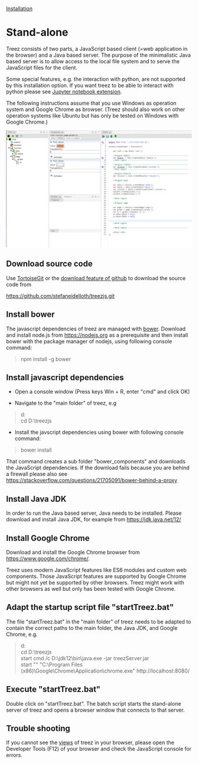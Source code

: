 [Installation](./installation.md)

# Stand-alone 

Treez consists of two parts, a JavaScript based client (=web application in the browser) and a Java based server. The purpose of the minimalistic Java based server is to allow access to the local file system and to serve the JavaScript files for the client. 

Some special features, e.g. the interaction with python, are not supported by this installation option.
If you want treez to be able to interact with python please see [Jupyter notebook extension](./jupyterInstallation.md).

The following instructions assume that you use Windows as operation system and Google Chrome as browser. 
(Treez should also work on other operation systems like Ubuntu but has only be tested on Windows with Google Chrome.) 

![Screenshot](https://raw.githubusercontent.com/stefaneidelloth/treezjs/master/doc/images/treezjs.png)

## Download source code

Use [TortoiseGit](https://tortoisegit.org/) or the [download feature of github](https://github.com/stefaneidelloth/treezjs/archive/master.zip) to download the source code from

https://github.com/stefaneidelloth/treezjs.git

## Install bower
The javascript dependencies of treez are managed with [bower](https://bower.io/). Download and install node.js
from https://nodejs.org as a prerequisite and then install bower with the package manager
of nodejs, using following console command:

>npm install -g bower

## Install javascript dependencies

* Open a console window (Press keys Win + R, enter "cmd" and click OK) 

* Navigate to the "main folder" of treez, e.g

>d:<br>
>cd D:\treezjs

* Install the javscript dependencies using bower with following console command:

>bower install

That command creates a sub folder "bower_components" and downloads the JavaScript dependencies.
If the download fails because you are behind a firewall please also see 
https://stackoverflow.com/questions/21705091/bower-behind-a-proxy

## Install Java JDK 

In order to run the Java based server, Java needs to be installed. Please download and
install Java JDK, for example from https://jdk.java.net/12/

## Install Google Chrome 

Download and install the Google Chrome browser from https://www.google.com/chrome/. 

Treez uses modern JavaScript features like ES6 modules and custom web components. Those
JavaScript features are supported by Google Chrome but might not yet be supported
by other browsers. Treez might work with other browsers as well but only has been tested with
Google Chrome.

## Adapt the startup script file "startTreez.bat"

The file "startTreez.bat" in the "main folder" of treez needs to be adapted to contain
the correct paths to the main folder, the Java JDK, and Google Chrome, e.g. 

>d:<br>
>cd D:\treezjs<br>
>start cmd /c D:\jdk12\bin\java.exe -jar treezServer.jar<br>
>start "" "C:\Program Files (x86)\Google\Chrome\Application\chrome.exe" http://localhost:8080/

## Execute "startTreez.bat" 

Double click on "startTreez.bat". The batch script starts the stand-alone server of treez and 
opens a browser window that connects to that server. 

## Trouble shooting

If you cannot see the [views](doc/views.md) of treez in your browser, please open the 
Developer Tools (F12) of your browser and check the JavaScript console for errors. 
